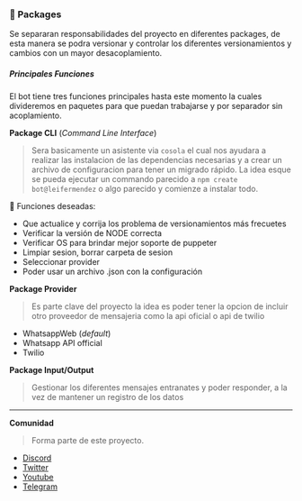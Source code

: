 ### 🚀 Packages

Se separaran responsabilidades del proyecto en diferentes packages, de esta manera se podra versionar y controlar los diferentes versionamientos y cambios con un mayor desacoplamiento.

##### Principales Funciones
 El bot tiene tres funciones principales hasta este momento la cuales divideremos en paquetes para que puedan trabajarse y por separador sin acoplamiento.

__Package CLI__  (*Command Line Interface*)
> Sera basicamente un asistente via `cosola` el cual nos ayudara a realizar las instalacion de las dependencias necesarias y a crear un archivo de configuracion para tener un migrado rápido.
> La idea esque se pueda ejecutar un commando parecido a `npm create bot@leifermendez` o algo parecido y comienze a instalar todo. 

🤞 Funciones deseadas:

- Que actualice y corrija los problema de versionamientos más frecuetes
-  Verificar la versión de NODE correcta
- Verificar OS para brindar mejor soporte de puppeter
-  Limpiar sesion, borrar carpeta de sesion
- Seleccionar provider
- Poder usar un archivo .json con la configuración 


__Package Provider__
> Es parte clave del proyecto la idea es poder tener la opcion de incluir otro proveedor de mensajeria como la api oficial o api de twilio

- WhatsappWeb (*default*)
- Whatsapp API official
- Twilio

__Package Input/Output__
> Gestionar los diferentes mensajes entranates y poder responder, a la vez de mantener un registro de los datos

---------
__Comunidad__
> Forma parte de este proyecto.

- [Discord](https://link.codigoencasa.com/DISCORD)
- [Twitter](https://twitter.com/leifermendez)
- [Youtube](https://www.youtube.com/watch?v=5lEMCeWEJ8o&list=PL_WGMLcL4jzWPhdhcUyhbFU6bC0oJd2BR)
- [Telegram](https://t.me/leifermendez)